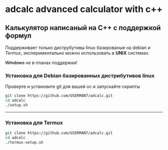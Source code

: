 # adcalc advanced calculator with **c++**
## Калькулятор написаный на C++ с поддержкой формул

Поддерживает только диструбутивы linux базированые на debian и *Termux*, экспериментально можно использовать в **UNIX** системах.

~~WIndows~~ не в планах поддержки!

### Установка для **Debian** базированных дистрибутивов linux
Проверте и установите git для вашей ос и запускайте скрипты
```sh
git clone https://github.com/USERMAN7/adcalc.git
cd adcalc
./setup.sh
```

***

### Установка для **Termux**

```sh
git clone https://github.com/USERMAN7/adcalc.git
cd adcalc
./termux-setup.sh
```
